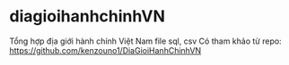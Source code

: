 # diagioihanhchinhVN
Tổng hợp địa giới hành chính Việt Nam file sql, csv
Có tham khảo từ repo: https://github.com/kenzouno1/DiaGioiHanhChinhVN

